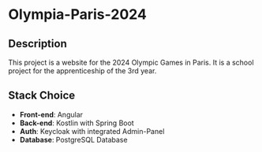 # Olympia-Paris-2024

## Description

This project is a website for the 2024 Olympic Games in Paris. It is a school project for the apprenticeship of the 3rd year.

## Stack Choice

- **Front-end**: Angular
- **Back-end**: Kostlin with Spring Boot
- **Auth**: Keycloak with integrated Admin-Panel
- **Database**: PostgreSQL Database